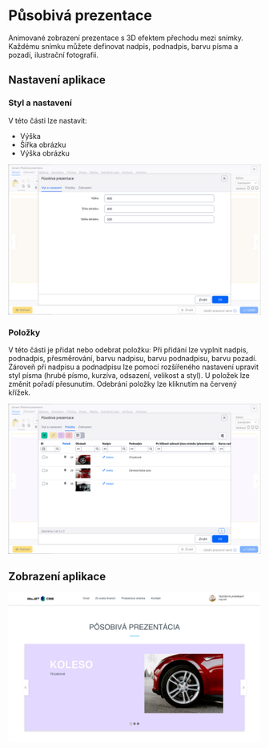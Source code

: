 # Působivá prezentace

Animované zobrazení prezentace s 3D efektem přechodu mezi snímky. Každému snímku můžete definovat nadpis, podnadpis, barvu písma a pozadí, ilustrační fotografii.

## Nastavení aplikace

### Styl a nastavení

V této části lze nastavit:
- Výška
- Šířka obrázku
- Výška obrázku

![](editor-style.png)

### Položky

V této části je přidat nebo odebrat položku: Při přidání lze vyplnit nadpis, podnadpis, přesměrování, barvu nadpisu, barvu podnadpisu, barvu pozadí. Zároveň při nadpisu a podnadpisu lze pomocí rozšířeného nastavení upravit styl písma (hrubé písmo, kurzíva, odsazení, velikost a styl). U položek lze změnit pořadí přesunutím. Odebrání položky lze kliknutím na červený křížek.

![](editor-items.png)

## Zobrazení aplikace

![](app-impress_slideshow.png)
